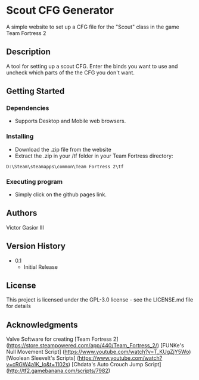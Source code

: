 # Scout CFG Generator

A simple website to set up a CFG file for the "Scout" class in the game Team Fortress 2

## Description

A tool for setting up a scout CFG. Enter the binds you want to use and uncheck
which parts of the the CFG you don't want.

## Getting Started

### Dependencies

* Supports Desktop and Mobile web browsers.

### Installing

* Download the .zip file from the website
* Extract the .zip in your /tf folder in your Team Fortress directory:
```
D:\Steam\steamapps\common\Team Fortress 2\tf
```

### Executing program

* Simply click on the github pages link.

## Authors

Victor Gasior III

## Version History

* 0.1
    * Initial Release

## License

This project is licensed under the GPL-3.0 license - see the LICENSE.md file for details

## Acknowledgments

Valve Software for creating [Team Fortress 2] (https://store.steampowered.com/app/440/Team_Fortress_2/)
[FUNKe's Null Movement Script] (https://www.youtube.com/watch?v=T_KUgZjY5Wo)
[Woolean Sleevelt's Scripts] (https://www.youtube.com/watch?v=cRGW4a1K_Io&t=1102s)
[Chdata's Auto Crouch Jump Script] (http://tf2.gamebanana.com/scripts/7982)
